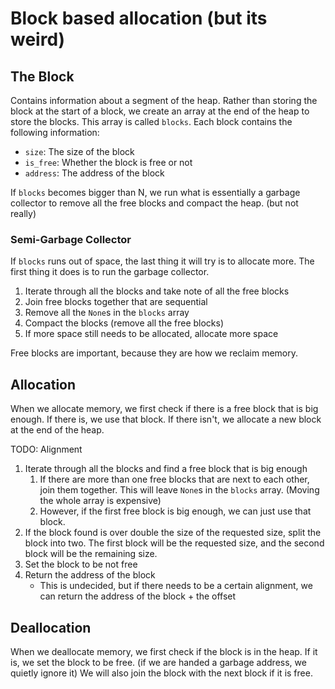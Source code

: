 # Block based allocation (but its weird)

## The Block

Contains information about a segment of the heap. Rather than storing the block at the start of a block, we create an array at the end of the heap to store the blocks. This array is called `blocks`. Each block contains the following information:

- `size`: The size of the block
- `is_free`: Whether the block is free or not
- `address`: The address of the block

If `blocks` becomes bigger than N, we run what is essentially a garbage collector to remove all the free blocks and compact the heap. (but not really)

### Semi-Garbage Collector

If `blocks` runs out of space, the last thing it will try is to allocate more. The first thing it does is to run the garbage collector.

1. Iterate through all the blocks and take note of all the free blocks
2. Join free blocks together that are sequential
3. Remove all the `None`s in the `blocks` array
4. Compact the blocks (remove all the free blocks)
5. If more space still needs to be allocated, allocate more space

Free blocks are important, because they are how we reclaim memory. 

## Allocation

When we allocate memory, we first check if there is a free block that is big enough. If there is, we use that block. If there isn't, we allocate a new block at the end of the heap.

TODO: Alignment

1. Iterate through all the blocks and find a free block that is big enough
   1. If there are more than one free blocks that are next to each other, join them together. This will leave `None`s in the `blocks` array. (Moving the whole array is expensive)
   2. However, if the first free block is big enough, we can just use that block.
2. If the block found is over double the size of the requested size, split the block into two. The first block will be the requested size, and the second block will be the remaining size.
3. Set the block to be not free
4. Return the address of the block
   - This is undecided, but if there needs to be a certain alignment, we can return the address of the block + the offset
  
## Deallocation

When we deallocate memory, we first check if the block is in the heap. If it is, we set the block to be free. (if we are handed a garbage address, we quietly ignore it) We will also join the block with the next block if it is free.
